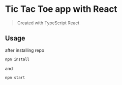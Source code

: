 # Tic Tac Toe app with React

>Created with TypeScript React

## Usage
after installing repo
```
npm install
```
and
```
npm start
```
